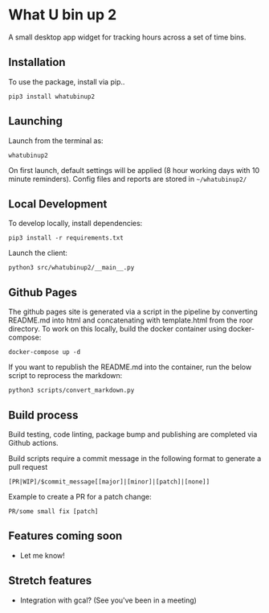 # What U bin up 2

A small desktop app widget for tracking hours across a set of time bins.

## Installation

To use the package, install via pip..
```
pip3 install whatubinup2
```

## Launching

Launch from the terminal as:

```
whatubinup2
```

On first launch, default settings will be applied (8 hour working days with 10 minute reminders). Config files and reports are stored in `~/whatubinup2/`

## Local Development

To develop locally, install dependencies:

```
pip3 install -r requirements.txt
```

Launch the client:

```
python3 src/whatubinup2/__main__.py
```

## Github Pages

The github pages site is generated via a script in the pipeline by converting README.md into html and concatenating with template.html from the roor directory. To work on this locally, build the docker container using docker-compose:

```
docker-compose up -d
```

If you want to republish the README.md into the container, run the below script to reprocess the markdown:

```
python3 scripts/convert_markdown.py 
```

## Build process

Build testing, code linting, package bump and publishing are completed via Github actions.

Build scripts require a commit message in the following format to generate a pull request

```
[PR|WIP]/$commit_message[[major]|[minor]|[patch]|[none]]
```

Example to create a PR for a patch change:

```
PR/some small fix [patch]
```

## Features coming soon
* Let me know!

## Stretch features
* Integration with gcal? (See you've been in a meeting)
